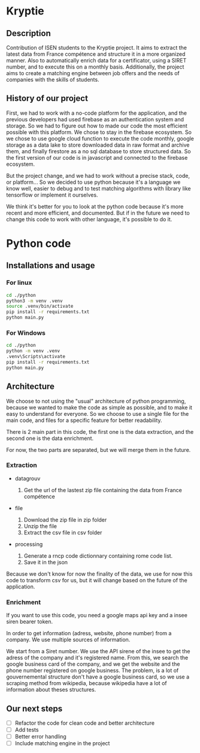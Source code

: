 # Kryptie

## Description

Contribution of ISEN students to the Kryptie project.
It aims to extract the latest data from France compétence and structure it in a more organized manner. 
Also to automatically enrich data for a certificator, using a SIRET number, and to execute this on a monthly basis. 
Additionally, the project aims to create a matching engine between job offers and the needs of companies with the skills of students.

## History of our project

First, we had to work with a no-code platform for the application, and the previous developers had used firebase as an authentication system and storage.
So we had to figure out how to made our code the most efficient possible with this platform.
We chose to stay in the firebase ecosystem.
So we chose to use google cloud function to execute the code monthly, google storage as a data lake to store downloaded data in raw format and archive them, and finally firestore as a no sql database to store structured data. So the first version of our code is in javascript and connected to the firebase ecosystem.

But the project change, and we had to work without a precise stack, code, or platform... So we decided to use python because it's a language we know well, easier to debug and to test matching algorithms with library like tensorflow or implement it ourselves.

We think it's better for you to look at the python code because it's more recent and more efficient, and documented. But if in the future we need to change this code to work with other language, it's possible to do it.

# Python code

## Installations and usage

### For linux

```bash
cd ./python
python3 -m venv .venv 
source .venv/bin/activate 
pip install -r requirements.txt
python main.py
```

### For Windows

```bash
cd ./python
python -m venv .venv 
.venv\Scripts\activate
pip install -r requirements.txt
python main.py
```

## Architecture

We choose to not using the "usual" architecture of python programming, because we wanted to make the code as simple as possible, and to make it easy to understand for everyone. So we choose to use a single file for the main code, and files for a specific feature for better readability.

There is 2 main part in this code, the first one is the data extraction, and the second one is the data enrichment.

For now, the two parts are separated, but we will merge them in the future.

### Extraction

* datagrouv

    1. Get the url of the lastest zip file containing the data from France compétence

* file

    1. Download the zip file in zip folder
    2. Unzip the file
    3. Extract the csv file in csv folder

* processing

    1. Generate a rncp code dictionnary containing rome code list.
    2. Save it in the json

Because we don't know for now the finality of the data, we use for now this code to transform csv for us, but it will change based on the future of the application.

### Enrichment

If you want to use this code, you need a google maps api key and a insee siren bearer token.

In order to get information (adress, website, phone number) from a company. We use multiple sources of information.

We start from a Siret number.
We use the API sirene of the insee to get the adress of the company and it's registered name.
From this, we search the google business card of the company, and we get the website and the phone number registered on google business.
The problem, is a lot of gouvernemental structure don't have a google business card, so we use a scraping method from wikipedia, because wikipedia have a lot of information about theses structures.


## Our next steps

- [ ] Refactor the code for clean code and better architecture
- [ ] Add tests
- [ ] Better error handling
- [ ] Include matching engine in the project
